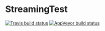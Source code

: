 # StreamingTest

[![Travis build status](https://travis-ci.org/badock/StreamingTest.svg?branch=master)](https://travis-ci.org/badock/StreamingTest)
[![AppVeyor build status](https://ci.appveyor.com/api/projects/status/1a3fpu72pfcexr66?svg=true)](https://ci.appveyor.com/project/badock/streamingtest)

